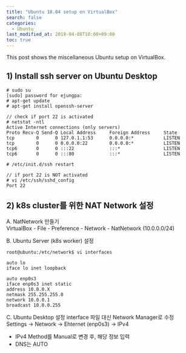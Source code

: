 ```yaml
---
title: "Ubuntu 18.04 setup on VirtualBox"
search: false
categories:
  - Ubuntu
last_modified_at: 2019-04-08T10:00+09:00
toc: true
---
```


This post shows the miscellaneous Ubuntu setup on VirtualBox.

## 1) Install ssh server on Ubuntu Desktop
```console
# sudo su
[sudo] password for ejungpa:
# apt-get update
# apt-get install openssh-server

// check if port 22 is activated
# netstat -ntl
Active Internet connections (only servers)
Proto Recv-Q Send-Q Local Address     Foreign Address     State
tcp        0      0 127.0.1.1:53      0.0.0.0:*           LISTEN
tcp        0      0 0.0.0.0:22        0.0.0.0:*           LISTEN
tcp6       0      0 :::22             :::*                LISTEN
tcp6       0      0 :::80             :::*                LISTEN

# /etc/init.d/ssh restart

// if port 22 is NOT activated
# vi /etc/ssh/sshd_config
Port 22
```

## 2) k8s cluster를 위한 NAT Network 설정

A. NatNetwork 만들기  
VirtualBox - File - Preference - Network - NatNetwork (10.0.0.0/24)

B. Ubuntu Server (k8s worker) 설정  
```console
root@ubuntu:/etc/network$ vi interfaces

auto lo
iface lo inet loopback

auto enp0s3
iface enp0s3 inet static
address 10.0.0.X
netmask 255.255.255.0
network 10.0.0.1
broadcast 10.0.0.255
```

C. Ubuntu Desktop 설정 
interface 파일 대신 Network Manager로 수정  
Settings -> Network -> Ehternet (enp0s3) -> IPv4
* IPv4 Method를 Manual로 변경 후, 해당 정보 입력
* DNS는 AUTO
